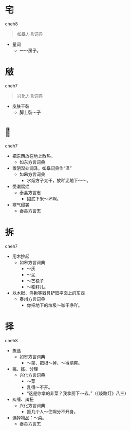 

# 宅
cheh8
> 如皋方言词典
- 量词
  - 一～房子。







# 㿭
cheh7
> 兴化方言词典
- 皮肤干裂
  - 脚上裂～子









# 𪞚
cheh7
+ 把东西放在地上散热。
  * 如东方言词典
+ 置阴湿处润泽。如皋词典作“泽”
  * 如皋方言词典
    - 水烟方子太干，放吖泥地下～～。
+ 受潮腐烂
  * 泰县方言志
    - 囤底下米～坏啊。
+ 寒气侵袭
  * 泰县方言志

# 拆
cheh7
+ 用木抄起
  * 如皋方言词典
    - ～灰
    - ～泥
    - ～芒稳子
    - ～稻籽儿。
+ 以木锨、洋锹等器具铲取平面上的东西
  * 泰州方言词典
    - 你把地下的垃圾～咖干净吖。

# 择
cheh8
+ 拣选
  * 如皋方言词典
    - ～菜、把根～掉、～得清爽。
+ 挑、拣、分理
  * 兴化方言词典
    - ～菜
    - 乱得～不开。
    - “这是你拿的非菜？我拿厨下～去。”（《岐路灯》八三）
+ 纠缠、纠扭
  * 兴化方言词典
    - 捱几个人～住啊分不开身。
+ 选择物品：～菜。
  * 泰县方言志
